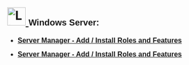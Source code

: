 <h1>
  <a href="https://www.linkedin.com/in/rashadhagen/">
    <img src="https://i.imgur.com/bYUDnOO.png" alt="LinkedIn" width="42px" />
  </a> 
  <span style="font-family: Arial, sans-serif; font-size: 20px; font-weight: bold;">Windows Server:</span> 
  <br/>
</h1>


<ul>
<li>
  <a href="https://github.com/RashadHagen/Server-Manager-Add-Install-Roles-and-Featues/tree/main">
    <strong style="font-family: Arial, sans-serif; font-size: 16px;">Server Manager - Add / Install Roles and Features</strong>
  </a>
  <br/>
</li>
</ul>


<ul>
<li>
  <a href="https://github.com/RashadHagen/Server-Manager-Add-Install-Roles-and-Featues/tree/main">
    <strong style="font-family: Arial, sans-serif; font-size: 16px;">Server Manager - Add / Install Roles and Features</strong>
  </a>
  <br/><br/>
</li>
</ul>
